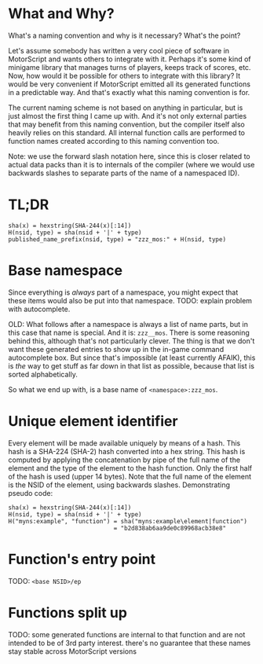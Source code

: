 # What and Why?

What's a naming convention and why is it necessary? What's the point?

Let's assume somebody has written a very cool piece of software in MotorScript and wants others to integrate with it.
Perhaps it's some kind of minigame library that manages turns of players, keeps track of scores, etc.
Now, how would it be possible for others to integrate with this library? It would be very convenient if MotorScript
emitted all its generated functions in a predictable way. And that's exactly what this naming convention is for.

The current naming scheme is not based on anything in particular, but is just almost the first thing I came up with.
And it's not only external parties that may benefit from this naming convention, but the compiler itself also heavily
relies on this standard. All internal function calls are performed to function names created according to this naming
convention too.

Note: we use the forward slash notation here, since this is closer related to actual data packs than it is to internals
of the compiler (where we would use backwards slashes to separate parts of the name of a namespaced ID).

# TL;DR

```text
sha(x) = hexstring(SHA-244(x)[:14])
H(nsid, type) = sha(nsid + '|' + type)
published_name_prefix(nsid, type) = "zzz_mos:" + H(nsid, type)
```

# Base namespace

Since everything is _always_ part of a namespace, you might expect that these items would also be put into that
namespace. TODO: explain problem with autocomplete.

OLD:
What follows after a namespace is always a list of name parts, but in this case that name is special. And it is:
`zzz__mos`. There is some reasoning behind this, although that's not particularly clever. The thing is that we don't
want these generated entries to show up in the in-game command autocomplete box. But since that's impossible (at least
currently AFAIK), this is _the_ way to get stuff as far down in that list as possible, because that list is sorted
alphabetically.

So what we end up with, is a base name of `<namespace>:zzz_mos`.

# Unique element identifier

Every element will be made available uniquely by means of a hash. This hash is a SHA-224 (SHA-2) hash converted into a
hex string. This hash is computed by applying the concatenation by pipe of the full name of the element and the type of
the element to the hash function. Only the first half of the hash is used (upper 14 bytes).
Note that the full name of the element is the NSID of the element, using backwards slashes.
Demonstrating pseudo code:

```text
sha(x) = hexstring(SHA-244(x)[:14])
H(nsid, type) = sha(nsid + '|' + type)
H("myns:example", "function") = sha("myns:example\element|function")
                              = "b2d838ab6aa9de0c89968acb38e8"
```

# Function's entry point

TODO: `<base NSID>/ep`

# Functions split up

TODO: some generated functions are internal to that function and are not intended to be of 3rd party interest.
      there's no guarantee that these names stay stable across MotorScript versions
